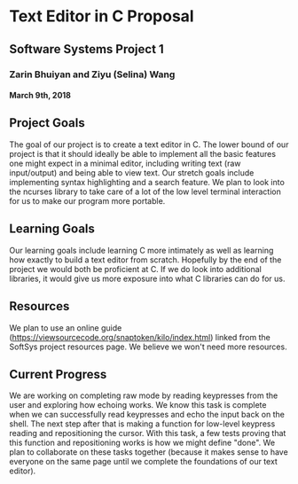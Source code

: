 # Text Editor in C Proposal
## Software Systems Project 1
### Zarin Bhuiyan and Ziyu (Selina) Wang
#### March 9th, 2018

## Project Goals

The goal of our project is to create a text editor in C. The lower bound of our project is that it should ideally be able to implement all the basic features one might expect in a minimal editor, including writing text (raw input/output) and being able to view text. Our stretch goals include implementing syntax highlighting and a search feature. We plan to look into the ncurses library to take care of a lot of the low level terminal interaction for us to make our program more portable.

## Learning Goals

Our learning goals include learning C more intimately as well as learning how exactly to build a text editor from scratch. Hopefully by the end of the project we would both be proficient at C. If we do look into additional libraries, it would give us more exposure into what C libraries can do for us.

## Resources

We plan to use an online guide (https://viewsourcecode.org/snaptoken/kilo/index.html) linked from the SoftSys project resources page. We believe we won't need more resources.

## Current Progress

We are working on completing raw mode by reading keypresses from the user and exploring how echoing works. We know this task is complete when we can successfully read keypresses and echo the input back on the shell. The next step after that is making a function for low-level keypress reading and repositioning the cursor. With this task, a few tests proving that this function and repositioning works is how we might define "done". We plan to collaborate on these tasks together (because it makes sense to have everyone on the same page until we complete the foundations of our text editor).
